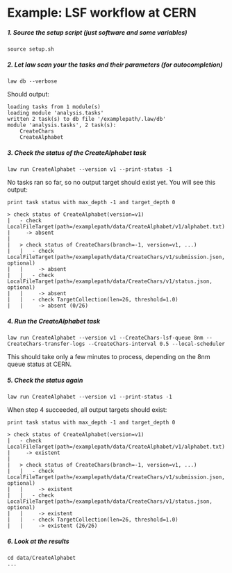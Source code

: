 # Example: LSF workflow at CERN

##### 1. Source the setup script (just software and some variables)

```shell
source setup.sh
```


##### 2. Let law scan your the tasks and their parameters (for autocompletion)

```shell
law db --verbose
```

Should output:

```shell
loading tasks from 1 module(s)
loading module 'analysis.tasks'
written 2 task(s) to db file '/examplepath/.law/db'
module 'analysis.tasks', 2 task(s):
    CreateChars
    CreateAlphabet
```


##### 3. Check the status of the CreateAlphabet task

```task
law run CreateAlphabet --version v1 --print-status -1
```

No tasks ran so far, so no output target should exist yet. You will see this output:

```shell
print task status with max_depth -1 and target_depth 0

> check status of CreateAlphabet(version=v1)
|   - check LocalFileTarget(path=/examplepath/data/CreateAlphabet/v1/alphabet.txt)
|     -> absent
|
|   > check status of CreateChars(branch=-1, version=v1, ...)
|   |   - check LocalFileTarget(path=/examplepath/data/CreateChars/v1/submission.json, optional)
|   |     -> absent
|   |   - check LocalFileTarget(path=/examplepath/data/CreateChars/v1/status.json, optional)
|   |     -> absent
|   |   - check TargetCollection(len=26, threshold=1.0)
|   |     -> absent (0/26)
```


##### 4. Run the CreateAlphabet task

```shell
law run CreateAlphabet --version v1 --CreateChars-lsf-queue 8nm --CreateChars-transfer-logs --CreateChars-interval 0.5 --local-scheduler
```

This should take only a few minutes to process, depending on the 8nm queue status at CERN.


##### 5. Check the status again

```task
law run CreateAlphabet --version v1 --print-status -1
```

When step 4 succeeded, all output targets should exist:

```shell
print task status with max_depth -1 and target_depth 0

> check status of CreateAlphabet(version=v1)
|   - check LocalFileTarget(path=/examplepath/data/CreateAlphabet/v1/alphabet.txt)
|     -> existent
|
|   > check status of CreateChars(branch=-1, version=v1, ...)
|   |   - check LocalFileTarget(path=/examplepath/data/CreateChars/v1/submission.json, optional)
|   |     -> existent
|   |   - check LocalFileTarget(path=/examplepath/data/CreateChars/v1/status.json, optional)
|   |     -> existent
|   |   - check TargetCollection(len=26, threshold=1.0)
|   |     -> existent (26/26)
```


##### 6. Look at the results

```shell
cd data/CreateAlphabet
...
```
